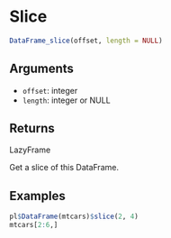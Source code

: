 # Slice

```r
DataFrame_slice(offset, length = NULL)
```

## Arguments

- `offset`: integer
- `length`: integer or NULL

## Returns

LazyFrame

Get a slice of this DataFrame.

## Examples

```r
pl$DataFrame(mtcars)$slice(2, 4)
mtcars[2:6,]
```